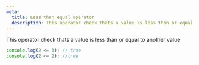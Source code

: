 ```yaml
---
meta:
  title: Less than equal operator
  description: This operator check thats a value is less than or equal to another value.
---
```


This operator check thats a value is less than or equal to another
value.

```javascript
console.log(2 <= 3); // true
console.log(2 <= 2); //true
```
